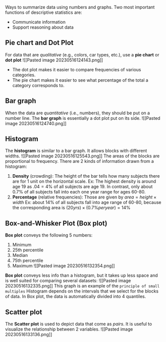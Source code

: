 Ways to summarize data using numbers and graphs. Two most important functions of descriptive statistics are:
* Communicate information
* Support reasoning about data

## Pie chart and Dot Plot
For data that are *qualitative* (e.g., colors, car types, etc.), use a **pie chart** or **dot plot**
![[Pasted image 20230516124143.png]]
* The dot plot makes it easier to compare frequencies of various categories.
* The pie chart makes it easier to see what percentage of the total a category corresponds to.

## Bar graph
When the data are *quantitative* (i.e., numbers), they should be put on a number line. 
The **bar graph** is essentially a dot plot put on its side.
![[Pasted image 20230516124740.png]]

## Histogram
The **histogram** is similar to a bar graph. It allows blocks with different widths. 
![[Pasted image 20230516125543.png]]
The areas of the blocks are proportional to frequency. There are 2 kinds of information drawn from a histogram:
1. **Density** (crowding): The height of the bar tells how many subjects there are for 1 unit on the horizontal scale.
	Ex: The highest density is around age 19 as $.04 = 4\%$ of all subjects are age 19. In contrast, only about $0.7\%$ of all subjects fall into each one year range for ages 60-80.
2. **Percentage** (relative frequencies): Those are given by 
	$area = height \times width$
	Ex: about 14% of all subjects fall into age range of 60-80, because the corresponding area is $(20 yrs) \times (0.7 \% per year) = 14 \%$ 

## Box-and-Whisker Plot (Box plot)
**Box plot** conveys the following 5 numbers:
1. Minimum
2. 25th percentile
3. Median
4. 75th percentile
5. Maximum
![[Pasted image 20230516132354.png]]

**Box plot** conveys less info than a histogram, but it takes up less space and is well suited for comparing several datasets:
![[Pasted image 20230516132335.png]]
This graph is an example of the `principle of small multiples`
Histogram depends on the intervals that we select for the blocks of data. 
In Box plot, the data is automatically divided into 4 quantiles.

## Scatter plot
The **Scatter plot** is used to depict data that come as *pairs*. It is useful to visualize the relationship between 2 variables.
![[Pasted image 20230516133136.png]]

